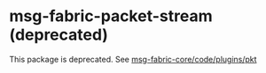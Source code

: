 # msg-fabric-packet-stream (deprecated)

This package is deprecated.  See [msg-fabric-core/code/plugins/pkt](https://github.com/shanewholloway/msg-fabric-core)

